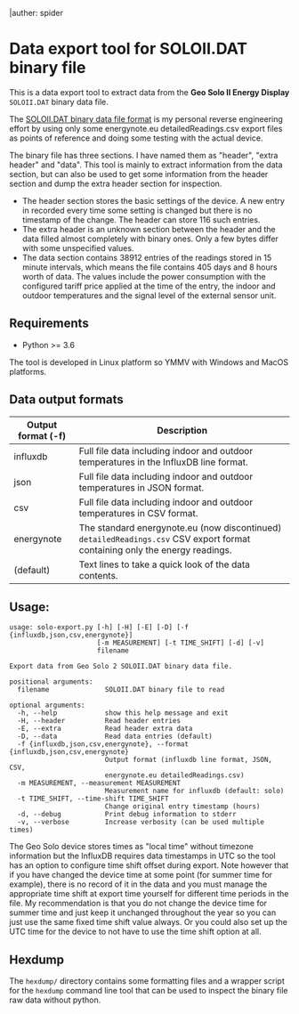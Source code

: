 |auther: spider
# Data export tool for SOLOII.DAT binary file

This is a data export tool to extract data from the **Geo Solo II Energy Display** `SOLOII.DAT` binary data file.

The [SOLOII.DAT binary data file format](SOLOII_DAT_FILE_FORMAT.md) is my personal reverse engineering effort by using only some energynote.eu detailedReadings.csv export files as points of reference and doing some testing with the actual device.

The binary file has three sections. I have named them as "header", "extra header" and "data".
This tool is mainly to extract information from the data section, but can also be used to get some information from the header section and dump the extra header section for inspection.

* The header section stores the basic settings of the device. A new entry in recorded every time some setting is changed but there is no timestamp of the change. The header can store 116 such entries.
* The extra header is an unknown section between the header and the data filled almost completely with binary ones. Only a few bytes differ with some unspecified values.
* The data section contains 38912 entries of the readings stored in 15 minute intervals, which means the file contains 405 days and 8 hours worth of data. The values include the power consumption with the configured tariff price applied at the time of the entry, the indoor and outdoor temperatures and the signal level of the external sensor unit.


## Requirements

 * Python >= 3.6

The tool is developed in Linux platform so YMMV with Windows and MacOS platforms.


## Data output formats

| Output format (-f) | Description |
| --- | --- |
| influxdb   | Full file data including indoor and outdoor temperatures in the InfluxDB line format. |
| json       | Full file data including indoor and outdoor temperatures in JSON format. |
| csv        | Full file data including indoor and outdoor temperatures in CSV format. |
| energynote | The standard energynote.eu (now discontinued) `detailedReadings.csv` CSV export format containing only the energy readings. |
| (default)  | Text lines to take a quick look of the data contents. |


## Usage:

    usage: solo-export.py [-h] [-H] [-E] [-D] [-f {influxdb,json,csv,energynote}]
                          [-m MEASUREMENT] [-t TIME_SHIFT] [-d] [-v]
                          filename

    Export data from Geo Solo 2 SOLOII.DAT binary data file.

    positional arguments:
      filename              SOLOII.DAT binary file to read

    optional arguments:
      -h, --help            show this help message and exit
      -H, --header          Read header entries
      -E, --extra           Read header extra data
      -D, --data            Read data entries (default)
      -f {influxdb,json,csv,energynote}, --format {influxdb,json,csv,energynote}
                            Output format (influxdb line format, JSON, CSV,
                            energynote.eu detailedReadings.csv)
      -m MEASUREMENT, --measurement MEASUREMENT
                            Measurement name for influxdb (default: solo)
      -t TIME_SHIFT, --time-shift TIME_SHIFT
                            Change original entry timestamp (hours)
      -d, --debug           Print debug information to stderr
      -v, --verbose         Increase verbosity (can be used multiple times)

The Geo Solo device stores times as "local time" without timezone information but the InfluxDB requires data timestamps in UTC so the tool has an option to configure time shift offset during export. Note however that if you have changed the device time at some point (for summer time for example), there is no record of it in the data and you must manage the appropriate time shift at export time yourself for different time periods in the file. My recommendation is that you do not change the device time for summer time and just keep it unchanged throughout the year so you can just use the same fixed time shift value always. Or you could also set up the UTC time for the device to not have to use the time shift option at all.

## Hexdump

The `hexdump/` directory contains some formatting files and a wrapper script for the `hexdump` command line tool that can be used to inspect the binary file raw data without python.
